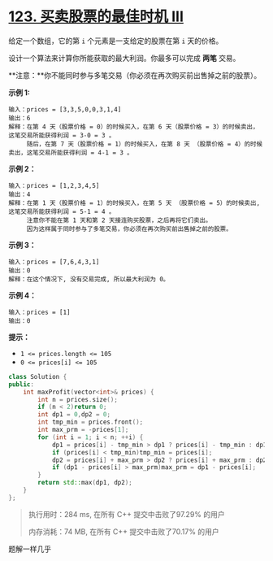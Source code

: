 # [123. 买卖股票的最佳时机 III](https://leetcode-cn.com/problems/best-time-to-buy-and-sell-stock-iii/)

给定一个数组，它的第 `i` 个元素是一支给定的股票在第 `i` 天的价格。

设计一个算法来计算你所能获取的最大利润。你最多可以完成 **两笔** 交易。

**注意：**你不能同时参与多笔交易（你必须在再次购买前出售掉之前的股票）。

 

**示例 1:**

```
输入：prices = [3,3,5,0,0,3,1,4]
输出：6
解释：在第 4 天（股票价格 = 0）的时候买入，在第 6 天（股票价格 = 3）的时候卖出，这笔交易所能获得利润 = 3-0 = 3 。
     随后，在第 7 天（股票价格 = 1）的时候买入，在第 8 天 （股票价格 = 4）的时候卖出，这笔交易所能获得利润 = 4-1 = 3 。
```

**示例 2：**

```
输入：prices = [1,2,3,4,5]
输出：4
解释：在第 1 天（股票价格 = 1）的时候买入，在第 5 天 （股票价格 = 5）的时候卖出, 这笔交易所能获得利润 = 5-1 = 4 。   
     注意你不能在第 1 天和第 2 天接连购买股票，之后再将它们卖出。   
     因为这样属于同时参与了多笔交易，你必须在再次购买前出售掉之前的股票。
```

**示例 3：**

```
输入：prices = [7,6,4,3,1] 
输出：0 
解释：在这个情况下, 没有交易完成, 所以最大利润为 0。
```

**示例 4：**

```
输入：prices = [1]
输出：0
```

 

**提示：**

- `1 <= prices.length <= 105`
- `0 <= prices[i] <= 105`

```c++
class Solution {
public:
    int maxProfit(vector<int>& prices) {
        int n = prices.size();
        if (n < 2)return 0;
        int dp1 = 0,dp2 = 0;
        int tmp_min = prices.front();
        int max_prm = -prices[1];
        for (int i = 1; i < n; ++i) {
            dp1 = prices[i] - tmp_min > dp1 ? prices[i] - tmp_min : dp1;
            if (prices[i] < tmp_min)tmp_min = prices[i];
            dp2 = prices[i] + max_prm > dp2 ? prices[i] + max_prm : dp2;
            if (dp1 - prices[i] > max_prm)max_prm = dp1 - prices[i];
        }
        return std::max(dp1, dp2);
    }
};
```

> 执行用时：284 ms, 在所有 C++ 提交中击败了97.29% 的用户
>
> 内存消耗：74 MB, 在所有 C++ 提交中击败了70.17% 的用户

题解一样几乎




